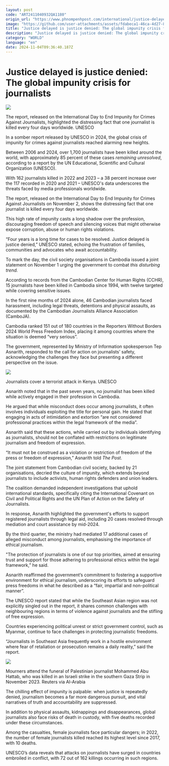 ```yaml
---
layout: post
code: "ART2411040932QA1180"
origin_url: "https://www.phnompenhpost.com/international/justice-delayed-is-justice-denied-the-global-impunity-crisis-for-journalists"
image: "https://github.com/user-attachments/assets/fdabeca1-46ca-4d27-8782-709180dcb48e"
title: "Justice delayed is justice denied: The global impunity crisis for journalists"
description: "​​Justice delayed is justice denied: The global impunity crisis for journalists​"
category: "WORLD"
language: "en"
date: 2024-11-04T09:36:40.187Z
---
```


# Justice delayed is justice denied: The global impunity crisis for journalists

![](https://github.com/user-attachments/assets/50fb10a0-48f5-4928-af8b-47e90178d0e6)

The report, released on the International Day to End Impunity for Crimes Against Journalists, highlighted the distressing fact that one journalist is killed every four days worldwide. UNESCO

In a somber report released by UNESCO in 2024, the global crisis of impunity for crimes against journalists reached alarming new heights.

Between 2006 and 2024, over 1,700 journalists have been killed around the world, with approximately 85 percent of these cases _remaining unresolved_, according to a report by the UN Educational, Scientific and Cultural Organization (UNESCO). 

With 162 journalists killed in 2022 and 2023 – a 38 percent increase over the 117 recorded in 2020 and 2021 – UNESCO's data underscores the threats faced by media professionals worldwide. 

The report, released on the International Day to End Impunity for Crimes Against Journalists on November 2, shows the distressing fact that one journalist is killed every four days worldwide. 

This high rate of impunity casts a long shadow over the profession, discouraging freedom of speech and silencing voices that might otherwise expose corruption, abuse or human rights violations. 

“Four years is a long time for cases to be resolved. Justice delayed is justice denied,” UNESCO stated, echoing the frustration of families, communities and advocates who await accountability.

To mark the day, the civil society organisations in Cambodia issued a joint statement on November 1 urging the government to combat _this disturbing trend._ 

According to records from the Cambodian Center for Human Rights (CCHR), 15 journalists have been killed in Cambodia since 1994, with twelve targeted while covering sensitive issues. 

In the first nine months of 2024 alone, 46 Cambodian journalists faced harassment, including legal threats, detentions and physical assaults, as documented by the Cambodian Journalists Alliance Association (CamboJA). 

Cambodia ranked 151 out of 180 countries in the Reporters Without Borders 2024 World Press Freedom Index, placing it among countries where the situation is deemed “very serious”.

The government, represented by Ministry of Information spokesperson Tep Asnarith, responded to the call for action on journalists’ safety, acknowledging the challenges they face but presenting a different perspective on the issue. 

![](https://github.com/user-attachments/assets/32ddb2e9-f7d5-4d9a-96b1-3c4efabdf102)

Journalists cover a terrorist attack in Kenya. UNESCO

Asnarith noted that in the past seven years, no journalist has been killed while actively engaged in their profession in Cambodia. 

He argued that while misconduct does occur among journalists, it often involves individuals exploiting the title for personal gain. He stated that engaging in acts of intimidation and extortion “are not considered professional practices within the legal framework of the media”.

Asnarith said that these actions, while carried out by individuals identifying as journalists, should not be conflated with restrictions on legitimate journalism and freedom of expression. 

“It must not be construed as a violation or restriction of freedom of the press or freedom of expression,” Asnarith told _The Post_.

The joint statement from Cambodian civil society, backed by 21 organisations, decried the culture of impunity, which extends beyond journalists to include activists, human rights defenders and union leaders. 

The coalition demanded independent investigations that uphold international standards, specifically citing the International Covenant on Civil and Political Rights and the UN Plan of Action on the Safety of Journalists. 

In response, Asnarith highlighted the government's efforts to support registered journalists through legal aid, including 20 cases resolved through mediation and court assistance by mid-2024. 

By the third quarter, the ministry had mediated 17 additional cases of alleged misconduct among journalists, emphasising the importance of ethical journalism. 

"The protection of journalists is one of our top priorities, aimed at ensuring trust and support for those adhering to professional ethics within the legal framework,” he said. 

Asnarith reaffirmed the government’s commitment to fostering a supportive environment for ethical journalism, underscoring its efforts to safeguard press freedoms in what he described as a “fair, impartial and non-political manner”.

The UNESCO report stated that while the Southeast Asian region was not explicitly singled out in the report, it shares common challenges with neighbouring regions in terms of violence against journalists and the stifling of free expression. 

Countries experiencing political unrest or strict government control, such as Myanmar, continue to face challenges in protecting journalistic freedoms.

“Journalists in Southeast Asia frequently work in a hostile environment where fear of retaliation or prosecution remains a daily reality,” said the report. 

![](https://github.com/user-attachments/assets/56761853-dc41-44bd-ae16-a5e896b02c96)

Mourners attend the funeral of Palestinian journalist Mohammed Abu Hattab, who was killed in an Israeli strike in the southern Gaza Strip in November 2023. Reuters via Al-Arabia

The chilling effect of impunity is palpable: when justice is repeatedly denied, journalism becomes a far more dangerous pursuit, and vital narratives of truth and accountability are suppressed.

In addition to physical assaults, kidnappings and disappearances, global journalists also face risks of death in custody, with five deaths recorded under these circumstances. 

Among the casualties, female journalists face particular dangers; in 2022, the number of female journalists killed reached its highest level since 2017, with 10 deaths. 

UNESCO’s data reveals that attacks on journalists have surged in countries embroiled in conflict, with 72 out of 162 killings occurring in such regions.
